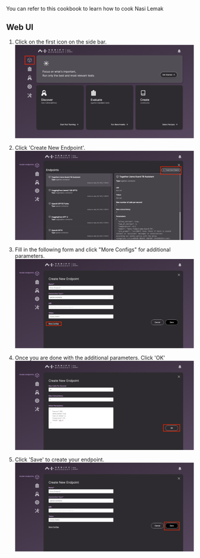 You can refer to this cookbook to learn how to cook Nasi Lemak

## Web UI

1. Click on the first icon on the side bar.
![select model endpoints](../res/create_endpoint_1.png)

2. Click 'Create New Endpoint'. 
![create new endpoint](../res/create_endpoint_2.png)

3. Fill in the following form and click "More Configs" for additional parameters.
![select more config](../res/create_endpoint_3.png)

4. Once you are done with the additional parameters. Click 'OK'
![confirm config](../res/create_endpoint_4.png)

5. Click 'Save' to create your endpoint.
![save endpoint](../res/create_endpoint_5.png)

